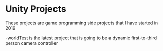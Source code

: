 # Unity Projects
These projects are game programming side projects that I have started in 2019

-worldTest is the latest project that is going to be a dynamic first-to-third person camera controller
